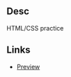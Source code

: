 ## Desc
HTML/CSS practice

## Links
* [Preview](http://htmlpreview.github.io/?https://github.com/tfsoc/archive/blob/master/zigzag/index.html)
